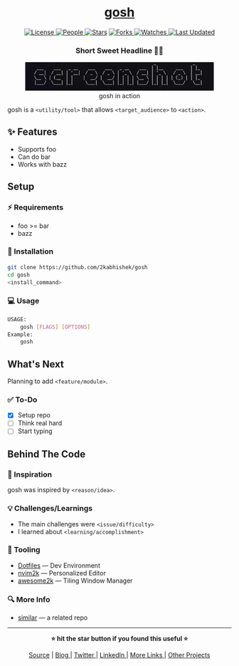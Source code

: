 <div align = "center">

<h1><a href="https://github.com/2kabhishek/gosh">gosh</a></h1>

<a href="https://github.com/2KAbhishek/gosh/blob/main/LICENSE">
<img alt="License" src="https://img.shields.io/github/license/2kabhishek/gosh?style=flat&color=eee&label="> </a>

<a href="https://github.com/2KAbhishek/gosh/graphs/contributors">
<img alt="People" src="https://img.shields.io/github/contributors/2kabhishek/gosh?style=flat&color=ffaaf2&label=People"> </a>

<a href="https://github.com/2KAbhishek/gosh/stargazers">
<img alt="Stars" src="https://img.shields.io/github/stars/2kabhishek/gosh?style=flat&color=98c379&label=Stars"></a>

<a href="https://github.com/2KAbhishek/gosh/network/members">
<img alt="Forks" src="https://img.shields.io/github/forks/2kabhishek/gosh?style=flat&color=66a8e0&label=Forks"> </a>

<a href="https://github.com/2KAbhishek/gosh/watchers">
<img alt="Watches" src="https://img.shields.io/github/watchers/2kabhishek/gosh?style=flat&color=f5d08b&label=Watches"> </a>

<a href="https://github.com/2KAbhishek/gosh/pulse">
<img alt="Last Updated" src="https://img.shields.io/github/last-commit/2kabhishek/gosh?style=flat&color=e06c75&label="> </a>

<h3>Short Sweet Headline 🎇🎉</h3>

<figure>
  <img src="images/screenshot.png" alt="gosh in action">
  <br/>
  <figcaption>gosh in action</figcaption>
</figure>

</div>

gosh is a `<utility/tool>` that allows `<target_audience>` to `<action>`.

## ✨ Features

- Supports foo
- Can do bar
- Works with bazz

## Setup

### ⚡ Requirements

- foo >= bar
- bazz

### 🚀 Installation

```bash
git clone https://github.com/2kabhishek/gosh
cd gosh
<install_command>
```

### 💻 Usage

```bash
USAGE:
    gosh [FLAGS] [OPTIONS]
Example:
    gosh
```

## What's Next

Planning to add `<feature/module>`.

### ✅ To-Do

- [x] Setup repo
- [ ] Think real hard
- [ ] Start typing

##  Behind The Code

### 🌈 Inspiration

gosh was inspired by `<reason/idea>`.

### 💡 Challenges/Learnings

- The main challenges were `<issue/difficulty>`
- I learned about `<learning/accomplishment>`

### 🧰 Tooling

- [Dotfiles](https://github.com/2kabhishek/Dotfiles) — Dev Environment
- [nvim2k](https://github.com/2kabhishek/nvim2k) — Personalized Editor
- [awesome2k](https://github.com/2kabhishek/awesome2k) — Tiling Window Manager

### 🔍 More Info

- [similar](https://github.com/2kabhishek/similar) — a related repo

<hr>

<div align="center">

<strong>⭐ hit the star button if you found this useful ⭐</strong><br>

<a href="https://github.com/2KAbhishek/gosh">Source</a>
| <a href="https://2kabhishek.github.io/blog" target="_blank">Blog </a>
| <a href="https://twitter.com/2kabhishek" target="_blank">Twitter </a>
| <a href="https://linkedin.com/in/2kabhishek" target="_blank">LinkedIn </a>
| <a href="https://2kabhishek.github.io/links" target="_blank">More Links </a>
| <a href="https://2kabhishek.github.io/projects" target="_blank">Other Projects </a>

</div>


